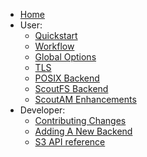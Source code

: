   * [Home](./Home)
  * User:
    * [Quickstart](./Quickstart)
    * [Workflow](./Workflow)
    * [Global Options](./Global-Options)
    * [TLS](./TLS)
    * [POSIX Backend](./POSIX-Backend)
    * [ScoutFS Backend](./ScoutFS-Backed)
    * [ScoutAM Enhancements](./ScoutAM-Enhancements)
  * Developer:
    * [Contributing Changes](./Contributing-Changes)
    * [Adding A New Backend](./Adding-A-New-Backend)
    * [S3 API reference](./S3-API-reference)
